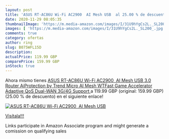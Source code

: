 ```yaml
---
layout: post
title: 'ASUS RT-AC86U Wi-Fi AC2900  AI Mesh USB  al 25.00 % de descuento'
date: 2020-11-29 08:05:35
thumbnailImage: 'https://m.media-amazon.com/images/I/31U9hYgCs2L._SL200_.jpg'
images: [ 'https://m.media-amazon.com/images/I/31U9hYgCs2L._SL200_.jpg' ]
comments: true
category: ofertas
author: ring
slug: B075WFL15D
description:
actualPrice: 119.99 GBP
comparePrice: 159.99 GBP
inStock: true
---
```


Ahora mismo tienes [ASUS RT-AC86U Wi-Fi AC2900  AI Mesh USB 3.0 Router  AiProtection by Trend Micro  AI Mesh  WTFast Game Accelerator Adaptive QoS  Dual-WAN 3G/4G Support ](https://www.amazon.co.uk/dp/B075WFL15D/?tag=tolees0a-21) a 119.99 GBP (original: 159.99 GBP) (25.00 %  de descuento) en el siguiente enlace!

[![ASUS RT-AC86U Wi-Fi AC2900  AI Mesh USB ](https://m.media-amazon.com/images/I/31U9hYgCs2L._SL200_.jpg)](https://www.amazon.co.uk/dp/B075WFL15D/?tag=tolees0a-21)

[Visítala!!!](https://www.amazon.co.uk/dp/B075WFL15D/?tag=tolees0a-21)

Links participate in Amazon Associate program and might generate a comission on qualifying sales
